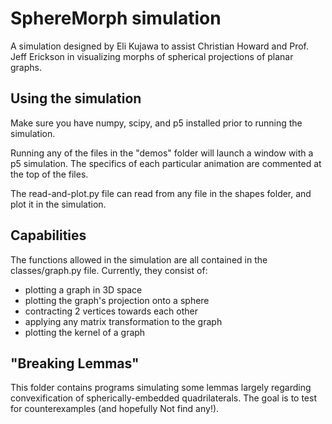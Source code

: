 # SphereMorph simulation

A simulation designed by Eli Kujawa to assist Christian Howard and Prof. Jeff Erickson in visualizing morphs of spherical projections of planar graphs.

## Using the simulation

Make sure you have numpy, scipy, and p5 installed prior to running the simulation.

Running any of the files in the "demos" folder will launch a window with a p5 simulation. The specifics of each particular animation are commented at the top of the files.

The read-and-plot.py file can read from any file in the shapes folder, and plot it in the simulation.

## Capabilities

The functions allowed in the simulation are all contained in the classes/graph.py file. Currently, they consist of:
- plotting a graph in 3D space
- plotting the graph's projection onto a sphere
- contracting 2 vertices towards each other
- applying any matrix transformation to the graph
- plotting the kernel of a graph

## "Breaking Lemmas"

This folder contains programs simulating some lemmas largely regarding convexification of spherically-embedded quadrilaterals. The goal is to test for counterexamples (and hopefully Not find any!).